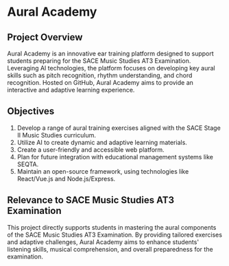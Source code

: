 # Aural Academy

## Project Overview
Aural Academy is an innovative ear training platform designed to support students preparing for the SACE Music Studies AT3 Examination. Leveraging AI technologies, the platform focuses on developing key aural skills such as pitch recognition, rhythm understanding, and chord recognition. Hosted on GitHub, Aural Academy aims to provide an interactive and adaptive learning experience.

## Objectives
1. Develop a range of aural training exercises aligned with the SACE Stage II Music Studies curriculum.
2. Utilize AI to create dynamic and adaptive learning materials.
3. Create a user-friendly and accessible web platform.
4. Plan for future integration with educational management systems like SEQTA.
5. Maintain an open-source framework, using technologies like React/Vue.js and Node.js/Express.

## Relevance to SACE Music Studies AT3 Examination
This project directly supports students in mastering the aural components of the SACE Music Studies AT3 Examination. By providing tailored exercises and adaptive challenges, Aural Academy aims to enhance students' listening skills, musical comprehension, and overall preparedness for the examination.
